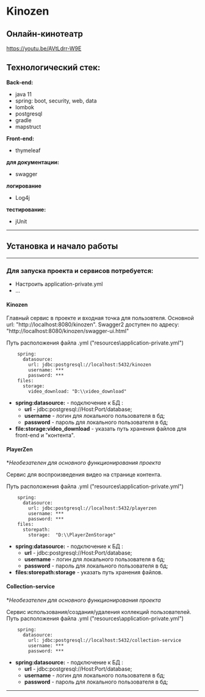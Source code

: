 # Kinozen
Онлайн-кинотеатр
---------------------------------------
https://youtu.be/AVtLdrr-W9E

## Технологический стек:

**Back-end:**

- java 11
- spring: boot, security, web, data
- lombok
- postgresql
- gradle
- mapstruct

**Front-end:**

- thymeleaf

**для документации:**

- swagger

**логирование**

- Log4j

**тестирование:**

- jUnit

---------------------------------------

## Установка и начало работы

---------------------------------------
### Для запуска проекта и сервисов потребуется:
 + Настроить application-private.yml
 + ...

#### Kinozen

Главный сервис в проекте и входная точка для пользовтеля. Основной url: "http://localhost:8080/kinozen".
Swagger2 доступен по адресу: "http://localhost:8080/kinozen/swagger-ui.html"

Путь расположения файла .yml ("resources\application-private.yml")
```
    spring:
      datasource:
        url: jdbc:postgresql://localhost:5432/kinozen
        username: ***
        password: ***
    files:
      storage:
        video_download: "D:\\video_download"
```

+ **spring:datasource:** - подключение к БД :
    + **url** - jdbc:postgresql://Host:Port/database;
    + **username** - логин для локального пользователя в бд;
    + **password** - пароль для локального пользователя в бд;
+ **file:storage:video_download**  - указать путь хранения файлов для front-end и "контента".

#### PlayerZen
**Необезателен для основного функционирования проекта*

Сервис для воспроизведения видео на странице контента.

Путь расположения файла .yml ("resources\application-private.yml")


```	
    spring:
      datasource:
        url: jdbc:postgresql://localhost:5432/playerzen
        username: ***
        password: ***
    files:
      storepath:
        storage:  "D:\\PlayerZenStorage"
```

+ **spring:datasource:** - подключение к БД :
    + **url** - jdbc:postgresql://Host:Port/database;
    + **username** - логин для локального пользователя в бд;
    + **password** - пароль для локального пользователя в бд;
+ **files:storepath:storage**  - указать путь хранения файлов.

#### Collection-service
**Необезателен для основного функционирования проекта*

Сервис  использования/создания/удаления коллекций пользователей.
Путь расположения файла .yml ("resources\application-private.yml")

```
    spring:
      datasource:
        url: jdbc:postgresql://localhost:5432/collection-service
        username: ***
        password: ***
```
+ **spring:datasource:** - подключение к БД :
    + **url** - jdbc:postgresql://Host:Port/database;
    + **username** - логин для локального пользователя в бд;
    + **password** - пароль для локального пользователя в бд;

---------------------------------------
